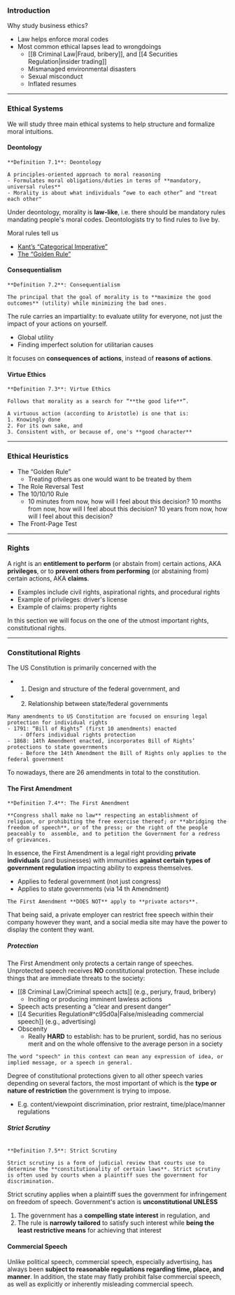 ### Introduction
Why study business ethics?
- Law helps enforce moral codes
- Most common ethical lapses lead to wrongdoings
	- [[8 Criminal Law|Fraud, bribery]], and [[4 Securities Regulation|insider trading]]
	- Mismanaged environmental disasters
	- Sexual misconduct
	- Inflated resumes

---
### Ethical Systems
We will study three main ethical systems to help structure and formalize moral intuitions.

#### Deontology

```ad-important
**Definition 7.1**: Deontology

A principles-oriented approach to moral reasoning
- Formulates moral obligations/duties in terms of **mandatory, universal rules**
- Morality is about what individuals “owe to each other” and "treat each other"
```

Under deontology, morality is **law-like**, i.e. there should be mandatory rules mandating people's moral codes. Deontologists try to find rules to live by.

Moral rules tell us
- [Kant’s “Categorical Imperative”](https://en.wikipedia.org/wiki/Categorical_imperative)
- [The “Golden Rule”](https://en.wikipedia.org/wiki/Golden_Rule)

#### Consequentialism

```ad-important
**Definition 7.2**: Consequentialism

The principal that the goal of morality is to **maximize the good outcomes** (utility) while minimizing the bad ones.
```

The rule carries an impartiality: to evaluate utility for everyone, not just the impact of your actions on yourself.
- Global utility
- Finding imperfect solution for utilitarian causes

It focuses on **consequences of actions**, instead of **reasons of actions**.

#### Virtue Ethics

```ad-important
**Definition 7.3**: Virtue Ethics

Follows that morality as a search for “**the good life**”.

A virtuous action (according to Aristotle) is one that is:
1. Knowingly done
2. For its own sake, and
3. Consistent with, or because of, one's **good character**
```

---
### Ethical Heuristics
- The “Golden Rule”
	- Treating others as one would want to be treated by them
- The Role Reversal Test
- The 10/10/10 Rule
	- 10 minutes from now, how will I feel about this decision? 10 months from now, how will I feel about this decision? 10 years from now, how will I feel about this decision?
- The Front-Page Test

---
### Rights
A right is an **entitlement to perform** (or abstain from) certain actions, AKA **privileges**, or to **prevent others from performing** (or abstaining from) certain actions, AKA **claims**.
- Examples include civil rights, aspirational rights, and procedural rights
- Example of privileges: driver's license
- Example of claims: property rights

In this section we will focus on the one of the utmost important rights, constitutional rights.

---
### Constitutional Rights
The US Constitution is primarily concerned with the 
- 1. Design and structure of the federal government, and
- 2. Relationship between state/federal governments 

```ad-note
Many amendments to US Constitution are focused on ensuring legal protection for individual rights  
- 1791: “Bill of Rights” (first 10 amendments) enacted  
	- Offers individual rights protection
- 1868: 14th Amendment enacted, incorporates Bill of Rights’ protections to state governments
	- Before the 14th Amendment the Bill of Rights only applies to the federal government
```

To nowadays, there are 26 amendments in total to the constitution.
#### The First Amendment

```ad-important
**Definition 7.4**: The First Amendment

**Congress shall make no law** respecting an establishment of religion, or prohibiting the free exercise thereof; or **abridging the freedom of speech**, or of the press; or the right of the people peaceably to  assemble, and to petition the Government for a redress of grievances.
```

In essence, the First Amendment is a legal right providing **private individuals** (and businesses) with immunities **against certain types of government regulation** impacting ability to express themselves.
- Applies to federal government (not just congress)
- Applies to state governments (via 14 th Amendment)

```ad-important
The First Amendment **DOES NOT** apply to **private actors**.
```

That being said, a private employer can restrict free speech within their company however they want, and a social media site may have the power to display the content they want.

##### Protection
The First Amendment only protects a certain range of speeches. Unprotected speech receives **NO** constitutional protection. These include things that are immediate threats to the society:
- [[8 Criminal Law|Criminal speech acts]] (e.g., perjury, fraud, bribery) 
	- Inciting or producing imminent lawless actions
- Speech acts presenting a “clear and present danger”  
- [[4 Securities Regulation#^c95d0a|False/misleading commercial speech]] (e.g., advertising)  
- Obscenity
	- Really **HARD** to establish: has to be prurient, sordid, has no serious merit and on the whole offensive to the average person in a society

```ad-note
The word "speech" in this context can mean any expression of idea, or implied message, or a speech in general.
```

Degree of constitutional protections given to all other speech varies depending on several factors, the most important of which is the **type or nature of restriction** the government is trying to impose.
- E.g. content/viewpoint discrimination, prior restraint, time/place/manner regulations

##### Strict Scrutiny

```ad-important

**Definition 7.5**: Strict Scrutiny

Strict scrutiny is a form of judicial review that courts use to determine the **constitutionality of certain laws**. Strict scrutiny is often used by courts when a plaintiff sues the government for discrimination.
```

Strict scrutiny applies when a plaintiff sues the government for infringement on freedom of speech. Government's action is **unconstitutional UNLESS**
1. The government has a **compelling state interest** in regulation, and
2. The rule is **narrowly tailored** to satisfy such interest while **being the least restrictive means** for achieving that interest
#### Commercial Speech
Unlike political speech, commercial speech, especially advertising, has always been **subject to reasonable regulations regarding time, place, and manner**. In addition, the state may flatly prohibit false commercial speech, as well as explicitly or inherently misleading commercial speech.